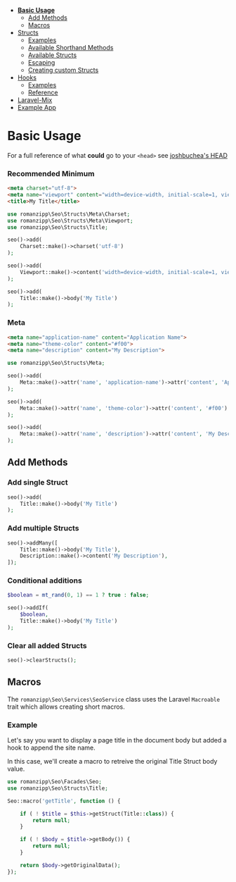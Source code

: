 - **[Basic Usage](INDEX.md)**
  - [Add Methods](INDEX.md#add-methods)
  - [Macros](INDEX.md#macros)
- [Structs](STRUCTS.md)
  - [Examples](STRUCTS.md#examples)
  - [Available Shorthand Methods](STRUCTS.md#available-shorthand-methods)
  - [Available Structs](STRUCTS.md#available-structs)
  - [Escaping](STRUCTS.md#escaping)
  - [Creating custom Structs](STRUCTS.md#creating-custom-structs)
- [Hooks](HOOKS.md)
  - [Examples](HOOKS.md#examples)
  - [Reference](HOOKS.md#reference)
- [Laravel-Mix](LARAVEL-MIX.md)
- [Example App](EXAMPLE-APP.md)

# Basic Usage

For a full reference of what **could** go to your `<head>` see [joshbuchea's HEAD](https://github.com/joshbuchea/HEAD)

### Recommended Minimum

```html
<meta charset="utf-8">
<meta name="viewport" content="width=device-width, initial-scale=1, viewport-fit=cover">
<title>My Title</title>
```

```php
use romanzipp\Seo\Structs\Meta\Charset;
use romanzipp\Seo\Structs\Meta\Viewport;
use romanzipp\Seo\Structs\Title;

seo()->add(
    Charset::make()->charset('utf-8')
);

seo()->add(
    Viewport::make()->content('width=device-width, initial-scale=1, viewport-fit=cover')
);

seo()->add(
    Title::make()->body('My Title')
);
```

### Meta

```html
<meta name="application-name" content="Application Name">
<meta name="theme-color" content="#f00">
<meta name="description" content="My Description">
```

```php
use romanzipp\Seo\Structs\Meta;

seo()->add(
    Meta::make()->attr('name', 'application-name')->attr('content', 'Application Name')
);

seo()->add(
    Meta::make()->attr('name', 'theme-color')->attr('content', '#f00')
);

seo()->add(
    Meta::make()->attr('name', 'description')->attr('content', 'My Description')
);
```

## Add Methods

### Add single Struct

```php
seo()->add(
    Title::make()->body('My Title')
);
```

### Add multiple Structs

```php
seo()->addMany([
    Title::make()->body('My Title'),
    Description::make()->content('My Description'),
]);
```

### Conditional additions

```php
$boolean = mt_rand(0, 1) == 1 ? true : false;

seo()->addIf(
    $boolean,
    Title::make()->body('My Title')
);
```

### Clear all added Structs

```php
seo()->clearStructs();
```

## Macros

The `romanzipp\Seo\Services\SeoService` class uses the Laravel `Macroable` trait which allows creating short macros.

### Example

Let's say you want to display a page title in the document body but added a hook to append the site name.

In this case, we'll create a macro to retreive the original Title Struct body value.

```php
use romanzipp\Seo\Facades\Seo;
use romanzipp\Seo\Structs\Title;

Seo::macro('getTitle', function () {

    if ( ! $title = $this->getStruct(Title::class)) {
        return null;
    }

    if ( ! $body = $title->getBody()) {
        return null;
    }

    return $body->getOriginalData();
});
```
